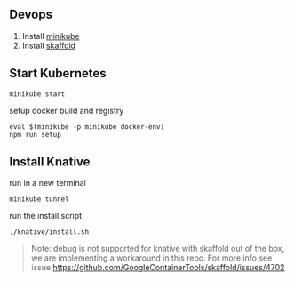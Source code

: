 ## Devops

1. Install [minikube](https://minikube.sigs.k8s.io/docs/start/)
2. Install [skaffold](https://skaffold.dev/docs/install/)

## Start Kubernetes

```
minikube start
```
setup docker build and registry
```
eval $(minikube -p minikube docker-env)
npm run setup
```

## Install Knative

run in a new terminal
```
minikube tunnel
```

run the install script
```
./knative/install.sh
```
>Note: debug is not supported for knative with skaffold out of the box, we are implementing a workaround in this repo. For more info see issue https://github.com/GoogleContainerTools/skaffold/issues/4702

